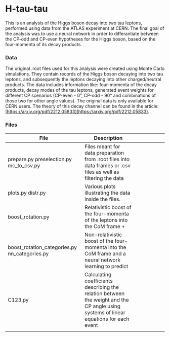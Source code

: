 # H-tau-tau

This is an analysis of the Higgs boson decay into two tau leptons, performed using data from the ATLAS experiment at CERN. The final goal of the analysis was
to use a neural network in order to differantiate between the CP-odd and CP-even hypotheses for the Higgs boson, based on the four-momenta of its decay products.

### Data

The original .root files used for this analysis were created using Monte Carlo simulations. They contain records of the Higgs boson decaying into two tau leptons, and 
subsequently the leptons decaying into other charged/neutral products. The data includes information like: four-momenta of the decay products, decay modes of the tau leptons,
generated event weights for different CP scenarios (CP-even - 0&deg;, CP-odd - 90&deg; and combinations of those two for other angle values). The original data is only available for CERN users. The theory of this decay channel can be found in the article: [https://arxiv.org/pdf/2212.05833](https://arxiv.org/pdf/2212.05833).

### Files
| File                                          | Description                                                                                                                           |   |   |   |   |   |   |
|-----------------------------------------------|---------------------------------------------------------------------------------------------------------------------------------------|---|---|---|---|---|---|
| prepare.py preselection.py mc_to_csv.py       | Files meant for data preparation from .root files into data frames or .csv files as well as filtering the data                        |   |   |   |   |   |   |
| plots.py distr.py                             | Various plots illustrating the data inside the files.                                                                                 |   |   |   |   |   |   |
| boost_rotation.py                             | Relativistic boost of the four-momenta of the leptons into the CoM frame +                                                            |   |   |   |   |   |   |
| boost_rotation_categories.py nn_categories.py | Non-relativistic boost of the four-momenta into the CoM frame and a neural network learning to predict                                |   |   |   |   |   |   |
| C123.py                                       | Calculating coefficients describing the relation between the weight and the CP angle using systems of linear equations for each event |   |   |   |   |   |   |
|                                               |                                                                                                                                       |   |   |   |   |   |   |
